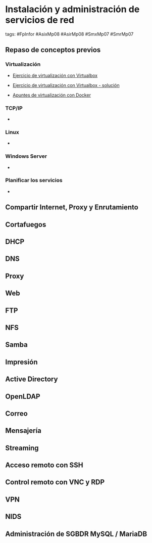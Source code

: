 # Instalación y administración de servicios de red

tags: #FpInfor #AsixMp08 #AsirMp08 #SmxMp07 #SmrMp07 



## Repaso de conceptos previos

### Virtualización

  * [Ejercicio de virtualización con Virtualbox](repaso/Ejercicio%200a%20-%20repaso%20Virtualizaci%C3%B3n%20-%20ejercicio.md) 

  * [Ejercicio de virtualización con Virtualbox - solución](repaso/Ejercicio%200a%20-%20repaso%20Virtualizaci%C3%B3n%20-%20soluci%C3%B3n.pdf) 

  * [Apuntes de virtualización con Docker](repaso/Ejercicio%200a%20-%20repaso%20Virtualización%20-%20Docker.pdf) 

### TCP/IP

  * []()

### Linux

  * []()

### Windows Server

  * []()
  
### Planificar los servicios

  * []()



## Compartir Internet, Proxy y Enrutamiento



## Cortafuegos



## DHCP



## DNS



## Proxy



## Web



## FTP



## NFS



## Samba



## Impresión

## Active Directory

## OpenLDAP

## Correo

## Mensajería

## Streaming

## Acceso remoto con SSH

## Control remoto con VNC y RDP

## VPN

## NIDS

## Administración de SGBDR MySQL / MariaDB
